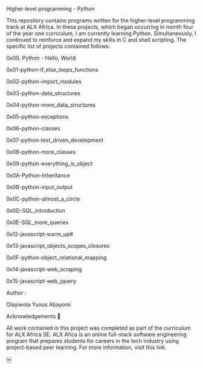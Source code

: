 Higher-level programming - Python

This repository contains programs written for the higher-level programming track at ALX Africa. In these projects, which began occurring in month four of the year one curriculum, I am currently learning Python. Simultaneously, I continued to reinforce and expand my skills in C and shell scripting. The specific list of projects contained follows:

0x00. Python - Hello, World

0x01-python-if_else_loops_functions

0x02-python-import_modules

0x03-python-data_structures

0x04-python-more_data_structures

0x05-python-exceptions

0x06-python-classes

0x07-python-test_driven_development

0x08-python-more_classes

0x09-python-everything_is_object

0x0A-Python-Inheritance

0x0B-python-input_output

0x0C-python-almost_a_circle

0x0D-SQL_introduction

0x0E-SQL_more_queries

0x12-javascript-warm_up#

0x13-javascript_objects_scopes_closures

0x0F-python-object_relational_mapping

0x14-javascript-web_scraping

0x15-javascript-web_jquery

Author :

Olayiwola Yunus Abayomi<yuntech1>

Acknowledgements 🙏

All work contained in this project was completed as part of the curriculum for ALX Africa SE. ALX Afica is an online full-stack software engineering program that prepares students for careers in the tech industry using project-based peer learning. For more information, visit this link.

￼


